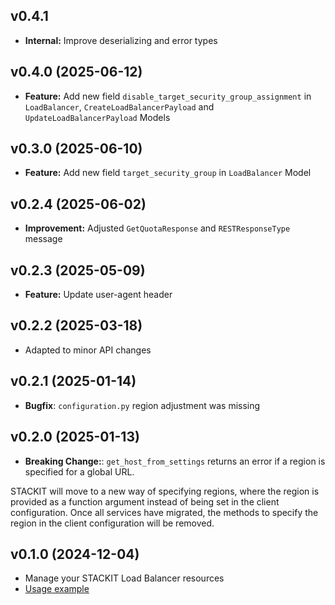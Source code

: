 ## v0.4.1
- **Internal:** Improve deserializing and error types

## v0.4.0 (2025-06-12)
- **Feature:** Add new field `disable_target_security_group_assignment` in `LoadBalancer`, `CreateLoadBalancerPayload` and `UpdateLoadBalancerPayload` Models

## v0.3.0 (2025-06-10)
- **Feature:** Add new field `target_security_group` in `LoadBalancer` Model

## v0.2.4 (2025-06-02)
- **Improvement:** Adjusted `GetQuotaResponse` and `RESTResponseType` message

## v0.2.3 (2025-05-09)
- **Feature:** Update user-agent header

## v0.2.2 (2025-03-18)
- Adapted to minor API changes

## v0.2.1 (2025-01-14)

- **Bugfix**: `configuration.py` region adjustment was missing

## v0.2.0 (2025-01-13)

- **Breaking Change:**: `get_host_from_settings` returns an error if a region is specified for a global URL.

STACKIT will move to a new way of specifying regions, where the region is provided as a function argument instead of being set in the client configuration. Once all services have migrated, the methods to specify the region in the client configuration will be removed.

## v0.1.0 (2024-12-04)

- Manage your STACKIT Load Balancer resources
- [Usage example](https://github.com/stackitcloud/stackit-sdk-python/tree/main/examples/loadbalancer)
